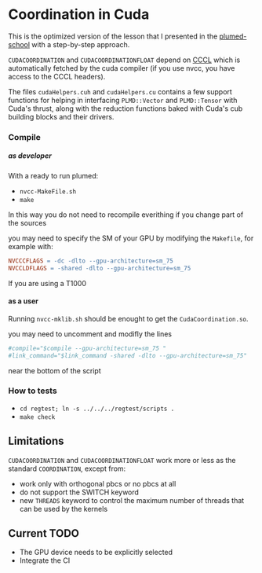 # Coordination in Cuda

This is the optimized version of the lesson that I presented in the [plumed-school](https://plumed-school.github.io/lessons/23/004/data/NAVIGATION.html) with a step-by-step approach.

`CUDACOORDINATION` and `CUDACOORDINATIONFLOAT` depend on [CCCL](https://github.com/NVIDIA/cccl) which is automatically fetched by the cuda compiler (if you use nvcc, you have access to the CCCL headers).

The files `cudaHelpers.cuh` and `cudaHelpers.cu` contains a few support functions for helping in interfacing `PLMD::Vector` and `PLMD::Tensor` with Cuda's thrust,
along with the reduction functions baked with Cuda's cub building blocks and their drivers.

### Compile



##### as developer
  
With a ready to run plumed:
  - `nvcc-MakeFile.sh`
  - `make`

In this way you do not need to recompile everithing if you change part of the sources

you may need to specify the SM of your GPU by modifying the `Makefile`, for example with:

```Makefile
NVCCCFLAGS = -dc -dlto --gpu-architecture=sm_75 
NVCCLDFLAGS = -shared -dlto --gpu-architecture=sm_75 
```
If you are using a T1000

#### as a user

Running `nvcc-mklib.sh` should be enought to get the `CudaCoordination.so`.

you may need to uncomment and modifly the lines
```bash
#compile="$compile --gpu-architecture=sm_75 "
#link_command="$link_command -shared -dlto --gpu-architecture=sm_75"
```
near the bottom of the script

### How to tests

 - `cd regtest; ln -s ../../../regtest/scripts .`
 - `make check`

## Limitations

`CUDACOORDINATION` and `CUDACOORDINATIONFLOAT` work more or less as the standard `COORDINATION`, except from:

 - work only with orthogonal pbcs or no pbcs at all
 - do not support the SWITCH keyword
 - new `THREADS` keyword to control the maximum number of threads that can be used by the kernels

## Current TODO
 
 - The GPU device needs to be explicitly selected
 - Integrate the CI
